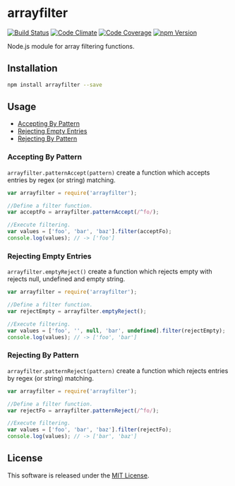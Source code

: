 arrayfilter
==========

<!-- Badge Start -->
<a name="badges"></a>

[![Build Status][bd_travis_shield_url]][bd_travis_url]
[![Code Climate][bd_codeclimate_shield_url]][bd_codeclimate_url]
[![Code Coverage][bd_codeclimate_coverage_shield_url]][bd_codeclimate_url]
[![npm Version][bd_npm_shield_url]][bd_npm_url]

[bd_repo_url]: https://github.com/okunishinishi/node-arrayfilter
[bd_travis_url]: http://travis-ci.org/okunishinishi/node-arrayfilter
[bd_travis_shield_url]: http://img.shields.io/travis/okunishinishi/node-arrayfilter.svg?style=flat
[bd_license_url]: https://github.com/okunishinishi/node-arrayfilter/blob/master/LICENSE
[bd_codeclimate_url]: http://codeclimate.com/github/okunishinishi/node-arrayfilter
[bd_codeclimate_shield_url]: http://img.shields.io/codeclimate/github/okunishinishi/node-arrayfilter.svg?style=flat
[bd_codeclimate_coverage_shield_url]: http://img.shields.io/codeclimate/coverage/github/okunishinishi/node-arrayfilter.svg?style=flat
[bd_gemnasium_url]: https://gemnasium.com/okunishinishi/node-arrayfilter
[bd_gemnasium_shield_url]: https://gemnasium.com/okunishinishi/node-arrayfilter.svg
[bd_npm_url]: http://www.npmjs.org/package/arrayfilter
[bd_npm_shield_url]: http://img.shields.io/npm/v/arrayfilter.svg?style=flat

<!-- Badge End -->


<!-- Description Start -->
<a name="description"></a>

Node.js module for array filtering functions.

<!-- Description End -->



<!-- Sections Start -->
<a name="sections"></a>

Installation
-----

```bash
npm install arrayfilter --save
```

Usage
-------


+ [Accepting By Pattern](#accepting-by-pattern)
+ [Rejecting Empty Entries](#rejecting-empty-entries)
+ [Rejecting By Pattern](#rejecting-by-pattern)


### Accepting By Pattern

`arrayfilter.patternAccept(pattern)` create a function which accepts entries by regex (or string) matching.

```Javascript
var arrayfilter = require('arrayfilter');

//Define a filter function.
var acceptFo = arrayfilter.patternAccept(/^fo/);

//Execute filtering.
var values = ['foo', 'bar', 'baz'].filter(acceptFo);
console.log(values); // -> ['foo']

```


### Rejecting Empty Entries

`arrayfilter.emptyReject()` create a function which rejects empty with rejects null, undefined and empty string.

```Javascript
var arrayfilter = require('arrayfilter');

//Define a filter function.
var rejectEmpty = arrayfilter.emptyReject();

//Execute filtering.
var values = ['foo', '', null, 'bar', undefined].filter(rejectEmpty);
console.log(values); // -> ['foo', 'bar']

```

### Rejecting By Pattern

`arrayfilter.patternReject(pattern)` create a function which rejects entries by regex (or string) matching.

```Javascript
var arrayfilter = require('arrayfilter');

//Define a filter function.
var rejectFo = arrayfilter.patternReject(/^fo/);

//Execute filtering.
var values = ['foo', 'bar', 'baz'].filter(rejectFo);
console.log(values); // -> ['bar', 'baz']

```




<!-- Sections Start -->


<!-- LICENSE Start -->
<a name="license"></a>

License
-------
This software is released under the [MIT License](https://github.com/okunishinishi/node-arrayfilter/blob/master/LICENSE).

<!-- LICENSE End -->


